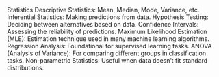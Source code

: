 Statistics
Descriptive Statistics: Mean, Median, Mode, Variance, etc.
Inferential Statistics: Making predictions from data.
Hypothesis Testing: Deciding between alternatives based on data.
Confidence Intervals: Assessing the reliability of predictions.
Maximum Likelihood Estimation (MLE): Estimation technique used in many machine learning algorithms.
Regression Analysis: Foundational for supervised learning tasks.
ANOVA (Analysis of Variance): For comparing different groups in classification tasks.
Non-parametric Statistics: Useful when data doesn’t fit standard distributions.